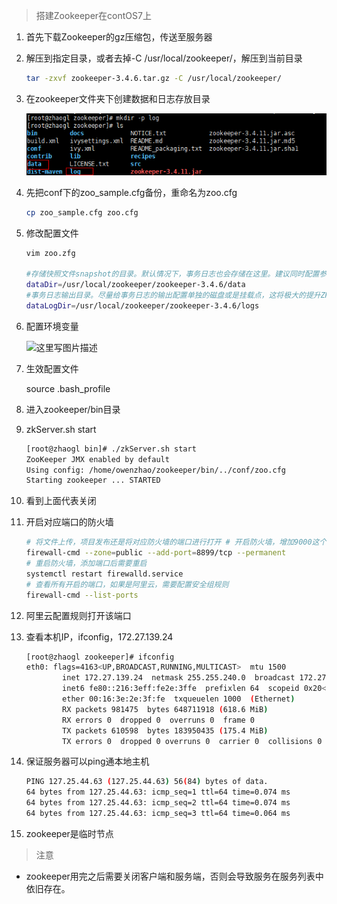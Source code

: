 > 搭建Zookeeper在contOS7上

1. 首先下载Zookeeper的gz压缩包，传送至服务器

2. 解压到指定目录，或者去掉-C /usr/local/zookeeper/，解压到当前目录

   ```bash
   tar -zxvf zookeeper-3.4.6.tar.gz -C /usr/local/zookeeper/
   ```

3. 在zookeeper文件夹下创建数据和日志存放目录

   ![image-20210203161136961](assets/image-20210203161136961.png)

4. 先把conf下的zoo_sample.cfg备份，重命名为zoo.cfg

   ```bash
   cp zoo_sample.cfg zoo.cfg
   ```

5. 修改配置文件

   ```bash
   vim zoo.zfg
   
   #存储快照文件snapshot的目录。默认情况下，事务日志也会存储在这里。建议同时配置参数dataLogDir, 事务日志的写性能直接影响zk性能
   dataDir=/usr/local/zookeeper/zookeeper-3.4.6/data
   #事务日志输出目录。尽量给事务日志的输出配置单独的磁盘或是挂载点，这将极大的提升ZK性能
   dataLogDir=/usr/local/zookeeper/zookeeper-3.4.6/logs
   ```

6. 配置环境变量

   ![这里写图片描述](https://img-blog.csdn.net/20170615221428077?watermark/2/text/aHR0cDovL2Jsb2cuY3Nkbi5uZXQvZnV5dXdlaTIwMTU=/font/5a6L5L2T/fontsize/400/fill/I0JBQkFCMA==/dissolve/70/gravity/SouthEast)

7. 生效配置文件

   source .bash_profile

8. 进入zookeeper/bin目录

9. zkServer.sh start

   ```bash
   [root@zhaogl bin]# ./zkServer.sh start
   ZooKeeper JMX enabled by default
   Using config: /home/owenzhao/zookeeper/bin/../conf/zoo.cfg
   Starting zookeeper ... STARTED
   ```

10. 看到上面代表关闭

11. 开启对应端口的防火墙

    ```bash
    # 将文件上传，项目发布还是将对应防火墙的端口进行打开 # 开启防火墙，增加9000这个端口 
    firewall-cmd --zone=public --add-port=8899/tcp --permanent 
    # 重启防火墙，添加端口后需要重启 
    systemctl restart firewalld.service 
    # 查看所有开启的端口，如果是阿里云，需要配置安全组规则 
    firewall-cmd --list-ports
    ```

12. 阿里云配置规则打开该端口

13. 查看本机IP，ifconfig，172.27.139.24

    ```bash
    [root@zhaogl zookeeper]# ifconfig
    eth0: flags=4163<UP,BROADCAST,RUNNING,MULTICAST>  mtu 1500
            inet 172.27.139.24  netmask 255.255.240.0  broadcast 172.27.143.255
            inet6 fe80::216:3eff:fe2e:3ffe  prefixlen 64  scopeid 0x20<link>
            ether 00:16:3e:2e:3f:fe  txqueuelen 1000  (Ethernet)
            RX packets 981475  bytes 648711918 (618.6 MiB)
            RX errors 0  dropped 0  overruns 0  frame 0
            TX packets 610598  bytes 183950435 (175.4 MiB)
            TX errors 0  dropped 0 overruns 0  carrier 0  collisions 0
    ```

14. 保证服务器可以ping通本地主机

    ```bash
    PING 127.25.44.63 (127.25.44.63) 56(84) bytes of data.
    64 bytes from 127.25.44.63: icmp_seq=1 ttl=64 time=0.074 ms
    64 bytes from 127.25.44.63: icmp_seq=2 ttl=64 time=0.074 ms
    64 bytes from 127.25.44.63: icmp_seq=3 ttl=64 time=0.064 ms
    ```

15. zookeeper是临时节点

> 注意

* zookeeper用完之后需要关闭客户端和服务端，否则会导致服务在服务列表中依旧存在。